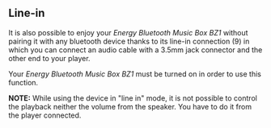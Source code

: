 ## Line-in

It is also possible to enjoy your *Energy Bluetooth Music Box BZ1* without pairing it with any bluetooth device thanks to its line-in connection (9) in which you can connect an audio cable with a 3.5mm jack connector and the other end to your player. 

Your *Energy Bluetooth Music Box BZ1* must be turned on in order to use this function.

**NOTE:** While using the device in "line in" mode, it is not possible to control the playback neither the volume from the speaker. You have to do it from the player connected. 

